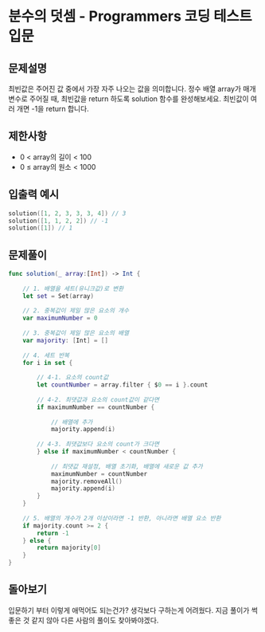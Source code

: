 # 분수의 덧셈 - Programmers 코딩 테스트 입문

## 문제설명
최빈값은 주어진 값 중에서 가장 자주 나오는 값을 의미합니다. 정수 배열 array가 매개변수로 주어질 때, 최빈값을 return 하도록 solution 함수를 완성해보세요. 최빈값이 여러 개면 -1을 return 합니다.

## 제한사항
- 0 < array의 길이 < 100
- 0 ≤ array의 원소 < 1000

## 입출력 예시
~~~swift
solution([1, 2, 3, 3, 3, 4]) // 3
solution([1, 1, 2, 2]) // -1
solution([1]) // 1
~~~

## 문제풀이 
~~~swift
func solution(_ array:[Int]) -> Int {
    
    // 1. 배열을 세트(유니크값)로 변환
    let set = Set(array)
    
    // 2. 중복값이 제일 많은 요소의 개수
    var maximumNumber = 0
    
    // 3. 중복값이 제일 많은 요소의 배열
    var majority: [Int] = []
    
    // 4. 세트 반복
    for i in set {
        
        // 4-1. 요소의 count값
        let countNumber = array.filter { $0 == i }.count
        
        // 4-2. 최댓값과 요소의 count값이 같다면
        if maximumNumber == countNumber {
            
            // 배열에 추가
            majority.append(i)
            
        // 4-3. 최댓값보다 요소의 count가 크다면
        } else if maximumNumber < countNumber {
            
            // 최댓값 재설정, 배열 초기화, 배열에 새로운 값 추가
            maximumNumber = countNumber
            majority.removeAll()
            majority.append(i)
        }
    }
    
    // 5. 배열의 개수가 2개 이상이라면 -1 반환, 아니라면 배열 요소 반환
    if majority.count >= 2 {
        return -1
    } else {
        return majority[0]
    }
}
~~~

## 돌아보기
입문하기 부터 이렇게 애먹어도 되는건가? 생각보다 구하는게 어려웠다. 지금 풀이가 썩 좋은 것 같지 않아 다른 사람의 풀이도 찾아봐야겠다.